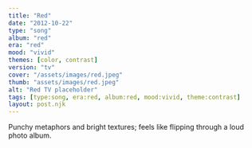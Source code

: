 ```yaml
---
title: "Red"
date: "2012-10-22"
type: "song"
album: "red"
era: "red"
mood: "vivid"
themes: [color, contrast]
version: "tv"
cover: "/assets/images/red.jpeg"
thumb: "assets/images/red.jpeg"
alt: "Red TV placeholder"
tags: [type:song, era:red, album:red, mood:vivid, theme:contrast]
layout: post.njk
---
```

Punchy metaphors and bright textures; feels like flipping through a loud photo album.
